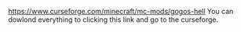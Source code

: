 https://www.curseforge.com/minecraft/mc-mods/gogos-hell
You can dowlond everything to clicking this link and go to the curseforge.
